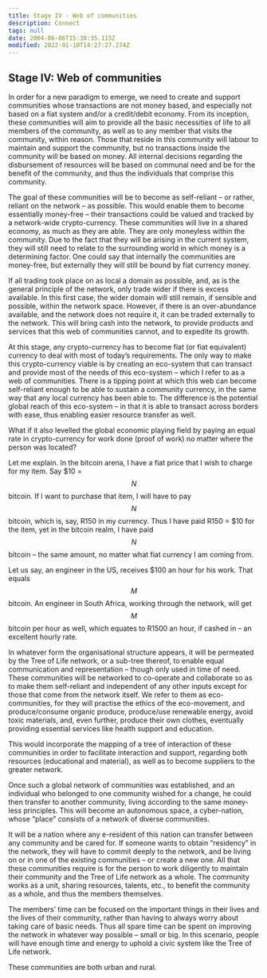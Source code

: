 ```yaml
---
title: Stage IV - Web of communities
description: Connect
tags: null
date: 2004-06-06T15:38:35.115Z
modified: 2022-01-10T14:27:27.274Z
---
```


## Stage IV: Web of communities

In order for a new paradigm to emerge, we need to create and support communities whose transactions are not money based, and especially not based on a fiat system and/or a credit/debit economy. From its inception, these communities will aim to provide all the basic necessities of life to all members of the community, as well as to any member that visits the community, within reason. Those that reside in this community will labour to maintain and support the community, but no transactions inside the community will be based on money. All internal decisions regarding the disbursement of resources will be based on communal need and be for the benefit of the community, and thus the individuals that comprise this community.

The goal of these communities will be to become as self-reliant – or rather, reliant on the network – as possible. This would enable them to become essentially money-free – their transactions could be valued and tracked by a network-wide crypto-currency. These communities will live in a shared economy, as much as they are able. They are only moneyless within the community. Due to the fact that they will be arising in the current system, they will still need to relate to the surrounding world in which money is a determining factor. One could say that internally the communities are money-free, but externally they will still be bound by fiat currency money.

If all trading took place on as local a domain as possible, and, as is the general principle of the network, only trade wider if there is excess available. In this first case, the wider domain will still remain, if sensible and possible, within the network space. However, if there is an over-abundance available, and the network does not require it, it can be traded externally to the network. This will bring cash into the network, to provide products and services that this web of communities cannot, and to expedite its growth.

At this stage, any crypto-currency has to become fiat (or fiat equivalent) currency to deal with most of today’s requirements. The only way to make this crypto-currency viable is by creating an eco-system that can transact and provide most of the needs of this eco-system – which I refer to as a web of communities. There is a tipping point at which this web can become self-reliant enough to be able to sustain a community currency, in the same way that any local currency has been able to. The difference is the potential global reach of this eco-system – in that it is able to transact across borders with ease, thus enabling easier resource transfer as well.

What if it also levelled the global economic playing field by paying an equal rate in crypto-currency for work done (proof of work) no matter where the person was located?

Let me explain. In the bitcoin arena, I have a fiat price that I wish to charge for my item. Say \$10 = $$N$$ bitcoin. If I want to purchase that item, I will have to pay $$N$$ bitcoin, which is, say, R150 in my currency. Thus I have paid R150 = \$10 for the item, yet in the bitcoin realm, I have paid $$N$$ bitcoin – the same amount, no matter what fiat currency I am coming from.

Let us say, an engineer in the US, receives \$100 an hour for his work. That equals $$M$$ bitcoin. An engineer in South Africa, working through the network, will get $$M$$ bitcoin per hour as well, which equates to R1500 an hour, if cashed in – an excellent hourly rate.

In whatever form the organisational structure appears, it will be permeated by the Tree of Life network, or a sub-tree thereof, to enable equal communication and representation – though only used in time of need.
These communities will be networked to co-operate and collaborate so as to make them self-reliant and independent of any other inputs except for those that come from the network itself. We refer to them as eco-communities, for they will practise the ethics of the eco-movement, and produce/consume organic produce, produce/use renewable energy, avoid toxic materials, and, even further, produce their own clothes, eventually providing essential services like health support and education.

This would incorporate the mapping of a tree of interaction of these communities in order to facilitate interaction and support, regarding both resources (educational and material), as well as to become suppliers to the greater network.

Once such a global network of communities was established, and an individual who belonged to one community wished for a change, he could then transfer to another community, living according to the same money-less principles. This will become an autonomous space, a cyber-nation, whose “place” consists of a network of diverse communities.

It will be a nation where any e-resident of this nation can transfer between any community and be cared for. If someone wants to obtain “residency” in the network, they will have to commit deeply to the network, and be living on or in one of the existing communities – or create a new one. All that these communities require is for the person to work diligently to maintain their community and the Tree of Life network as a whole. The community works as a unit, sharing resources, talents, etc., to benefit the community as a whole, and thus the members themselves.

The members’ time can be focused on the important things in their lives and the lives of their community, rather than having to always worry about taking care of basic needs. Thus all spare time can be spent on improving the network in whatever way possible – small or big. In this scenario, people will have enough time and energy to uphold a civic system like the Tree of Life network.

These communities are both urban and rural.
